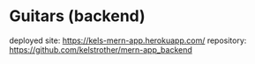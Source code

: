 # Guitars (backend)
  deployed site: https://kels-mern-app.herokuapp.com/
  repository: https://github.com/kelstrother/mern-app_backend
